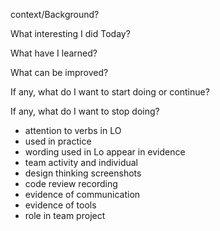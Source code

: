 context/Background?

What interesting I did Today?

What have I learned?

What can be improved?

If any, what do I want to start doing or continue?

If any, what do I want to stop doing?

* attention to verbs in LO
* used in practice
* wording used in Lo appear in evidence
* team activity and individual
* design thinking screenshots
* code review recording
* evidence of communication
* evidence of tools
* role in team project